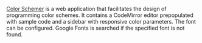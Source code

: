 [Color Schemer](https://nnym.github.io/color-schemer) is a web application that facilitates the design of programming color schemes.
It contains a CodeMirror editor prepopulated with sample code and a sidebar with responsive color parameters.
The font can be configured. Google Fonts is searched if the specified font is not found.
